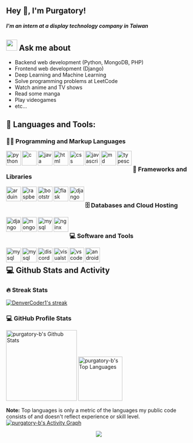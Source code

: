 ## Hey 👋, I'm Purgatory! 
##### I'm an intern at a display technology company in Taiwan
<!-- Social icons section -->

<!-- <a href="https://leetcode.com/tcs900430/">
<img align="left" alt="Leetcode" width="22px" src="https://cdn.jsdelivr.net/npm/simple-icons@v3/icons/leetcode.svg" />
</a>
<a href="https://github.com/purgatory-b/">
<img align="left" alt="Github" width="22px" src="https://cdn.jsdelivr.net/npm/simple-icons@v3/icons/github.svg" />
</a>
<a href="https://mail.google.com/ ">
<img align="left" alt="Gmail" width="22px" src="https://cdn.jsdelivr.net/npm/simple-icons@3.12.2/icons/gmail.svg" />
 </a> -->

## <img src="https://media.giphy.com/media/WUlplcMpOCEmTGBtBW/giphy.gif" width="30"> Ask me about
- Backend web development (Python, MongoDB, PHP)
- Frontend web development (Django)
- Deep Learning and Machine Learning
- Solve programming problems at LeetCode
- Watch anime and TV shows
- Read some manga
- Play videogames
- etc...


## 🔨 Languages and Tools:
<h3>👨‍💻 Programming and Markup Languages</h3>
<a href="https://pytorch.org/" target="_blank"> <img align="left" src="https://raw.githubusercontent.com/rahul-jha98/github_readme_icons/main/language_and_tools/square/python/python.svg" alt="python" height="40px"/> </a>
<a href="https://pytorch.org/" target="_blank"> <img align="left" src="https://skillicons.dev/icons?i=c" alt="c" height="40px"/> </a>
<a href="https://pytorch.org/" target="_blank"> <img align="left" src="https://skillicons.dev/icons?i=java" alt="java" height="40px"/> </a>
<a href="https://pytorch.org/" target="_blank"> <img align="left" src="https://raw.githubusercontent.com/rahul-jha98/github_readme_icons/main/language_and_tools/square/html/html.svg" alt="html" height="40px"/> </a>
<a href="https://pytorch.org/" target="_blank"> <img align="left" src="https://raw.githubusercontent.com/rahul-jha98/github_readme_icons/main/language_and_tools/square/css/css.svg" alt="css" height="40px"/> </a>
<a href="https://pytorch.org/" target="_blank"> <img align="left" src="https://raw.githubusercontent.com/rahul-jha98/github_readme_icons/main/language_and_tools/square/javascript/javascript.svg" alt="javascript" height="40px"/> </a>
<a href="https://pytorch.org/" target="_blank"> <img align="left" src="https://skillicons.dev/icons?i=md" alt="md" height="40px"/> </a>
<a href="https://pytorch.org/" target="_blank"> <img align="left" src="https://skillicons.dev/icons?i=typescript" alt="typescript" height="40px"/> </a>
<br>
<h3>🧰 Frameworks and Libraries</h3>
<a href="https://pytorch.org/" target="_blank"> <img align="left" src="https://skillicons.dev/icons?i=arduino" alt="arduino" height="40px"/> </a>
<a href="https://pytorch.org/" target="_blank"> <img align="left" src="https://skillicons.dev/icons?i=raspberrypi" alt="raspberrypi" height="40px"/> </a>
<a href="https://pytorch.org/" target="_blank"> <img align="left" src="https://skillicons.dev/icons?i=bootstrap" alt="bootstrap" height="40px"/> </a>
<a href="https://pytorch.org/" target="_blank"> <img align="left" src="https://skillicons.dev/icons?i=flask" alt="flask" height="40px"/> </a>
<a href="https://pytorch.org/" target="_blank"> <img align="left" src="https://skillicons.dev/icons?i=django" alt="django" height="40px"/> </a>
<br>
 <h3>🗄️ Databases and Cloud Hosting</h3>
 <a href="https://pytorch.org/" target="_blank"> <img align="left" src="https://skillicons.dev/icons?i=github" alt="django" height="40px"/> </a>
 <a href="https://pytorch.org/" target="_blank"> <img align="left" src="https://skillicons.dev/icons?i=mongodb" alt="mongodb" height="40px"/> </a>
 <a href="https://pytorch.org/" target="_blank"> <img align="left" src="https://skillicons.dev/icons?i=mysql" alt="mysql" height="40px"/> </a>
 <a href="https://pytorch.org/" target="_blank"> <img align="left" src="https://skillicons.dev/icons?i=nginx" alt="nginx" height="40px"/> </a>
<br>
<h3>💻 Software and Tools</h3>
 <a href="https://pytorch.org/" target="_blank"> <img align="left" src="https://skillicons.dev/icons?i=git" alt="mysql" height="40px"/> </a>
  <a href="https://pytorch.org/" target="_blank"> <img align="left" src="https://skillicons.dev/icons?i=discord" alt="mysql" height="40px"/> </a>
   <a href="https://pytorch.org/" target="_blank"> <img align="left" src="https://skillicons.dev/icons?i=ps" alt="discord" height="40px"/> </a>
    <a href="https://pytorch.org/" target="_blank"> <img align="left" src="https://skillicons.dev/icons?i=visualstudio" alt="visualstudio" height="40px"/> </a>
     <a href="https://pytorch.org/" target="_blank"> <img align="left" src="https://skillicons.dev/icons?i=vscode" alt="vscode" height="40px"/> </a>
     <a href="https://pytorch.org/" target="_blank"> <img align="left" src="https://skillicons.dev/icons?i=androidstudio" alt="androidstudio" height="40px"/> </a>
<br >

## 💻 Github Stats and Activity
<p>
 <h3>🔥 Streak Stats</h3>
    <a href="https://github.com/purgatory-b/github-readme-streak-stats">
      <img title="🔥 Get streak stats for your profile at git.io/streak-stats" alt="DenverCoder1's streak" src="https://streak-stats.demolab.com/?user=DenverCoder1&theme=monokai-metallian&hide_border=true"/>
    </a>
    
  </p>
<h3>💻 GitHub Profile Stats</h3>

  <a href="https://github.com/anuraghazra/github-readme-stats"><img alt="purgatory-b's Github Stats" src="https://denvercoder1-github-readme-stats.vercel.app/api/?username=purgatory-b&show_icons=true&include_all_commits=true&count_private=true&theme=react&hide_border=true&bg_color=1F222E&title_color=F85D7F&icon_color=F8D866" height="192px"/></a>
  <a href="https://github.com/anuraghazra/github-readme-stats"><img alt="purgatory-b's Top Languages" src="https://denvercoder1-github-readme-stats.vercel.app/api/top-langs/?username=purgatory-b&langs_count=8&layout=compact&theme=react&hide_border=true&bg_color=1F222E&title_color=F85D7F&icon_color=F8D866&hide=Jupyter%20Notebook,Roff" height="120px"/></a>
  <br/>

<b>Note:</b> Top languages is only a metric of the languages my public code consists of and doesn't reflect experience or skill level.
 <a href="https://github.com/ashutosh00710/github-readme-activity-graph"><img alt="purgatory-b's Activity Graph" src="https://github-readme-activity-graph.cyclic.app/graph/?username=purgatory-b&bg_color=1F222E&color=F8D866&line=F85D7F&point=FFFFFF&hide_border=true" /></a>


<div align="center">
	<img src="https://cdn.jsdelivr.net/gh/purgatory-b/purgatory-b/assets/github-contribution-grid-snake.svg" />
</div>

